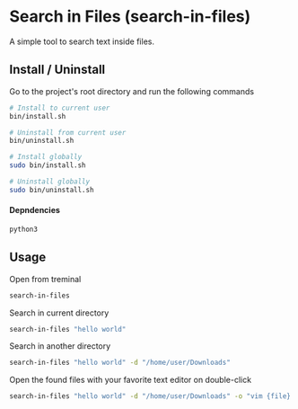# Search in Files (search-in-files)
A simple tool to search text inside files.

## Install / Uninstall
Go to the project's root directory and run the following commands
```bash
# Install to current user
bin/install.sh

# Uninstall from current user
bin/uninstall.sh

# Install globally
sudo bin/install.sh

# Uninstall globally
sudo bin/uninstall.sh
```
#### Depndencies
```bash
python3
```

## Usage
Open from treminal
```bash
search-in-files
```
Search in current directory
```bash
search-in-files "hello world"
```
Search in another directory
```bash
search-in-files "hello world" -d "/home/user/Downloads"
```
Open the found files with your favorite text editor on double-click
```bash
search-in-files "hello world" -d "/home/user/Downloads" -o "vim {file}:{line}"
```
